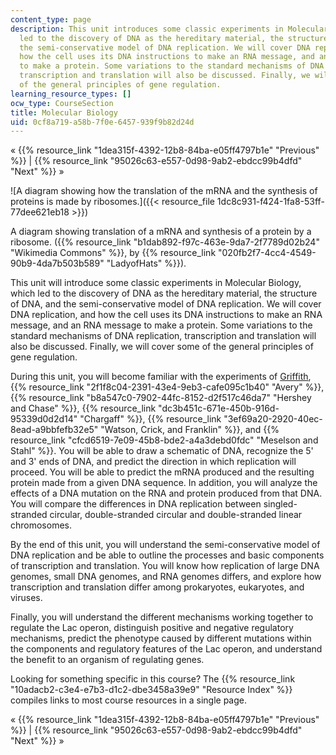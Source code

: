 ```yaml
---
content_type: page
description: This unit introduces some classic experiments in Molecular Biology, which
  led to the discovery of DNA as the hereditary material, the structure of DNA, and
  the semi-conservative model of DNA replication. We will cover DNA replication, and
  how the cell uses its DNA instructions to make an RNA message, and an RNA message
  to make a protein. Some variations to the standard mechanisms of DNA replication,
  transcription and translation will also be discussed. Finally, we will cover some
  of the general principles of gene regulation.
learning_resource_types: []
ocw_type: CourseSection
title: Molecular Biology
uid: 0cf8a719-a58b-7f0e-6457-939f9b82d24d
---
```


« {{% resource_link "1dea315f-4392-12b8-84ba-e05ff4797b1e" "Previous" %}} | {{% resource_link "95026c63-e557-0d98-9ab2-ebdcc99b4dfd" "Next" %}} »

![A diagram showing how the translation of the mRNA and the synthesis of proteins is made by ribosomes.]({{< resource_file 1dc8c931-f424-1fa8-53ff-77dee621eb18 >}})

A diagram showing translation of a mRNA and synthesis of a protein by a ribosome. ({{% resource_link "b1dab892-f97c-463e-9da7-2f7789d02b24" "Wikimedia Commons" %}}, by {{% resource_link "020fb2f7-4cc4-4549-90b9-4da7b503b589" "LadyofHats" %}}).

This unit will introduce some classic experiments in Molecular Biology, which led to the discovery of DNA as the hereditary material, the structure of DNA, and the semi-conservative model of DNA replication. We will cover DNA replication, and how the cell uses its DNA instructions to make an RNA message, and an RNA message to make a protein. Some variations to the standard mechanisms of DNA replication, transcription and translation will also be discussed. Finally, we will cover some of the general principles of gene regulation.

During this unit, you will become familiar with the experiments of [Griffith](http://en.wikipedia.org/wiki/Griffith's_experiment), {{% resource_link "2f1f8c04-2391-43e4-9eb3-cafe095c1b40" "Avery" %}}, {{% resource_link "b8a547c0-7902-44fc-8152-d2f517c46da7" "Hershey and Chase" %}}, {{% resource_link "dc3b451c-671e-450b-916d-95339d0d2d14" "Chargaff" %}}, {{% resource_link "3ef69a20-2920-40ec-8ead-a9bbfefb32e5" "Watson, Crick, and Franklin" %}}, and {{% resource_link "cfcd6519-7e09-45b8-bde2-a4a3debd0fdc" "Meselson and Stahl" %}}. You will be able to draw a schematic of DNA, recognize the 5' and 3' ends of DNA, and predict the direction in which replication will proceed. You will be able to predict the mRNA produced and the resulting protein made from a given DNA sequence. In addition, you will analyze the effects of a DNA mutation on the RNA and protein produced from that DNA. You will compare the differences in DNA replication between singled-stranded circular, double-stranded circular and double-stranded linear chromosomes.

By the end of this unit, you will understand the semi-conservative model of DNA replication and be able to outline the processes and basic components of transcription and translation. You will know how replication of large DNA genomes, small DNA genomes, and RNA genomes differs, and explore how transcription and translation differ among prokaryotes, eukaryotes, and viruses.

Finally, you will understand the different mechanisms working together to regulate the Lac operon, distinguish positive and negative regulatory mechanisms, predict the phenotype caused by different mutations within the components and regulatory features of the Lac operon, and understand the benefit to an organism of regulating genes.

Looking for something specific in this course? The {{% resource_link "10adacb2-c3e4-e7b3-d1c2-dbe3458a39e9" "Resource Index" %}} compiles links to most course resources in a single page.

« {{% resource_link "1dea315f-4392-12b8-84ba-e05ff4797b1e" "Previous" %}} | {{% resource_link "95026c63-e557-0d98-9ab2-ebdcc99b4dfd" "Next" %}} »